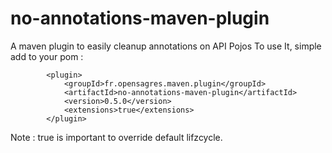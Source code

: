 # no-annotations-maven-plugin
A maven plugin to easily cleanup annotations on API Pojos
To use It, simple add to your pom :

			<plugin>
				<groupId>fr.opensagres.maven.plugin</groupId>
				<artifactId>no-annotations-maven-plugin</artifactId>
				<version>0.5.0</version>
				<extensions>true</extensions>
			</plugin>
			
Note : <extensions>true</extensions> is important to override default lifzcycle.			